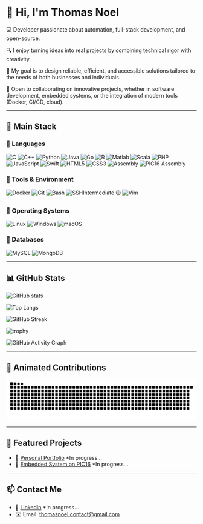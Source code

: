 # 👋 Hi, I'm Thomas Noel

💻 Developer passionate about automation, full-stack development, and open-source.  

🔍 I enjoy turning ideas into real projects by combining technical rigor with creativity.  

🎯 My goal is to design reliable, efficient, and accessible solutions tailored to the needs of both businesses and individuals.  

🤝 Open to collaborating on innovative projects, whether in software development, embedded systems, or the integration of modern tools (Docker, CI/CD, cloud).  

---

## 🚀 Main Stack

### 🔹 Languages
![C](https://img.shields.io/badge/C-00599C?style=for-the-badge&logo=c&logoColor=white)
![C++](https://img.shields.io/badge/C++-00599C?style=for-the-badge&logo=cplusplus&logoColor=white)
![Python](https://img.shields.io/badge/Python-3776AB?style=for-the-badge&logo=python&logoColor=white)
![Java](https://img.shields.io/badge/Java-007396?style=for-the-badge&logo=java&logoColor=white)
![Go](https://img.shields.io/badge/Go-00ADD8?style=for-the-badge&logo=go&logoColor=white)
![R](https://img.shields.io/badge/R-276DC3?style=for-the-badge&logo=r&logoColor=white)
![Matlab](https://img.shields.io/badge/MATLAB-FF8000?style=for-the-badge&logo=mathworks&logoColor=white)
![Scala](https://img.shields.io/badge/Scala-DC322F?style=for-the-badge&logo=scala&logoColor=white)
![PHP](https://img.shields.io/badge/PHP-777BB4?style=for-the-badge&logo=php&logoColor=white)
![JavaScript](https://img.shields.io/badge/JavaScript-F7DF1E?style=for-the-badge&logo=javascript&logoColor=black)
![Swift](https://img.shields.io/badge/Swift-FA7343?style=for-the-badge&logo=swift&logoColor=white)
![HTML5](https://img.shields.io/badge/HTML5-E34F26?style=for-the-badge&logo=html5&logoColor=white)
![CSS3](https://img.shields.io/badge/CSS3-1572B6?style=for-the-badge&logo=css3&logoColor=white)
![Assembly](https://img.shields.io/badge/Assembly-525252?style=for-the-badge&logo=asm&logoColor=white)
![PIC16 Assembly](https://img.shields.io/badge/PIC16F1789%20ASM-35495E?style=for-the-badge&logo=microchip&logoColor=white)


### 🔹 Tools & Environment
![Docker](https://img.shields.io/badge/Docker-2496ED?style=for-the-badge&logo=docker&logoColor=white)
![Git](https://img.shields.io/badge/Git-F05032?style=for-the-badge&logo=git&logoColor=white)
![Bash](https://img.shields.io/badge/Bash-4EAA25?style=for-the-badge&logo=gnubash&logoColor=white)
![SSH](https://img.shields.io/badge/SSH-000000?style=for-the-badge&logo=ssh&logoColor=white)Intermediate 🟡 
![Vim](https://img.shields.io/badge/Vim-019733?style=for-the-badge&logo=vim&logoColor=white)

### 🔹 Operating Systems
![Linux](https://img.shields.io/badge/Linux%20(Ubuntu/Debian)-FCC624?style=for-the-badge&logo=linux&logoColor=black)
![Windows](https://img.shields.io/badge/Windows-0078D6?style=for-the-badge&logo=windows&logoColor=white)
![macOS](https://img.shields.io/badge/macOS-000000?style=for-the-badge&logo=apple&logoColor=white)

### 🔹 Databases
![MySQL](https://img.shields.io/badge/MySQL-4479A1?style=for-the-badge&logo=mysql&logoColor=white)
![MongoDB](https://img.shields.io/badge/MongoDB-47A248?style=for-the-badge&logo=mongodb&logoColor=white)


---

## 📊 GitHub Stats
![GitHub stats](https://github-readme-stats.vercel.app/api?username=ThomasNoelIT&show_icons=true&theme=radical)

![Top Langs](https://github-readme-stats.vercel.app/api/top-langs/?username=ThomasNoelIT&layout=compact&theme=tokyonight)

![GitHub Streak](https://streak-stats.demolab.com?user=ThomasNoelIT&theme=radical&hide_border=true)

![trophy](https://github-profile-trophy.vercel.app/?username=ThomasNoelIT&theme=dracula&margin-w=10&margin-h=10)

![GitHub Activity Graph](https://github-readme-activity-graph.vercel.app/graph?username=ThomasNoelIT&theme=tokyo-night)

---

## 🐍 Animated Contributions
![Snake animation](https://raw.githubusercontent.com/ThomasNoelIT/ThomasNoelIT/refs/heads/output/snake.svg)

---

## 📂 Featured Projects
- 🔗 [Personal Portfolio]() *In progress...  <!-- TODO: Replace with actual link -->
- 🤖 [Embedded System on PIC16]() *In progress... <!-- TODO: Replace with actual repo -->

---

## 📫 Contact Me
- 💼 [LinkedIn]() *In progress... <!-- TODO: Replace with actual profile -->
- ✉️ Email: thomasnoel.contact@gmail.com
